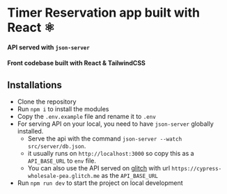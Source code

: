 # Timer Reservation app built with React ⚛️

#### API served with `json-server`

#### Front codebase built with React & TailwindCSS

## Installations

- Clone the repository
- Run `npm i` to install the modules
- Copy the `.env.example` file and rename it to `.env`
- For serving API on your local, you need to have `json-server` globally installed.
  - Serve the api with the command `json-server --watch src/server/db.json`.
  - it usually runs on `http://localhost:3000` so copy this as a `API_BASE_URL` to `env` file.
  - You can also use the API served on [glitch](https://glitch.com/) with url `https://cypress-wholesale-pea.glitch.me` as the `API_BASE_URL`
- Run `npm run dev` to start the project on local development
